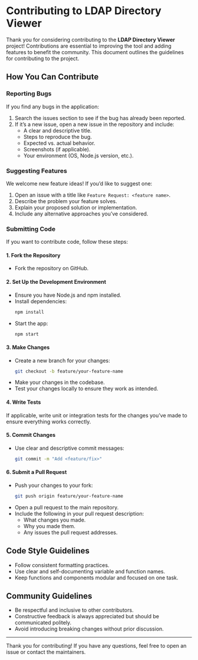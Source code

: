 # Contributing to LDAP Directory Viewer

Thank you for considering contributing to the **LDAP Directory Viewer** project! Contributions are essential to improving the tool and adding features to benefit the community. This document outlines the guidelines for contributing to the project.

## How You Can Contribute

### Reporting Bugs
If you find any bugs in the application:
1. Search the issues section to see if the bug has already been reported.
2. If it’s a new issue, open a new issue in the repository and include:
   - A clear and descriptive title.
   - Steps to reproduce the bug.
   - Expected vs. actual behavior.
   - Screenshots (if applicable).
   - Your environment (OS, Node.js version, etc.).

### Suggesting Features
We welcome new feature ideas! If you’d like to suggest one:
1. Open an issue with a title like `Feature Request: <feature name>`.
2. Describe the problem your feature solves.
3. Explain your proposed solution or implementation.
4. Include any alternative approaches you’ve considered.

### Submitting Code
If you want to contribute code, follow these steps:

#### 1. Fork the Repository
- Fork the repository on GitHub.

#### 2. Set Up the Development Environment
- Ensure you have Node.js and npm installed.
- Install dependencies:
  ```bash
  npm install
  ```
- Start the app:
  ```bash
  npm start
  ```

#### 3. Make Changes
- Create a new branch for your changes:
  ```bash
  git checkout -b feature/your-feature-name
  ```
- Make your changes in the codebase.
- Test your changes locally to ensure they work as intended.

#### 4. Write Tests
If applicable, write unit or integration tests for the changes you’ve made to ensure everything works correctly.

#### 5. Commit Changes
- Use clear and descriptive commit messages:
  ```bash
  git commit -m "Add <feature/fix>"
  ```

#### 6. Submit a Pull Request
- Push your changes to your fork:
  ```bash
  git push origin feature/your-feature-name
  ```
- Open a pull request to the main repository.
- Include the following in your pull request description:
  - What changes you made.
  - Why you made them.
  - Any issues the pull request addresses.

## Code Style Guidelines
- Follow consistent formatting practices.
- Use clear and self-documenting variable and function names.
- Keep functions and components modular and focused on one task.

## Community Guidelines
- Be respectful and inclusive to other contributors.
- Constructive feedback is always appreciated but should be communicated politely.
- Avoid introducing breaking changes without prior discussion.

---

Thank you for contributing! If you have any questions, feel free to open an issue or contact the maintainers.


